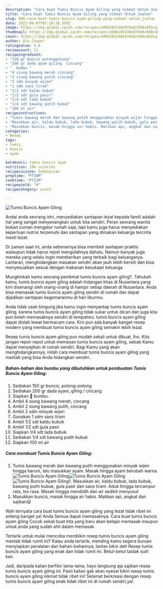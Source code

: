```yaml
---
description: "Cara buat Tumis Buncis Ayam Giling yang nikmat Untuk Jualan"
title: "Cara buat Tumis Buncis Ayam Giling yang nikmat Untuk Jualan"
slug: 860-cara-buat-tumis-buncis-ayam-giling-yang-nikmat-untuk-jualan
date: 2021-06-07T02:18:26.559Z
image: https://img-global.cpcdn.com/recipes/a906105240e97de0/680x482cq70/tumis-buncis-ayam-giling-foto-resep-utama.jpg
thumbnail: https://img-global.cpcdn.com/recipes/a906105240e97de0/680x482cq70/tumis-buncis-ayam-giling-foto-resep-utama.jpg
cover: https://img-global.cpcdn.com/recipes/a906105240e97de0/680x482cq70/tumis-buncis-ayam-giling-foto-resep-utama.jpg
author: Ola Cooper
ratingvalue: 4.6
reviewcount: 11
recipeingredient:
- "150 gr buncis potongpotong"
- "200 gr dada ayam giling  cincang"
- "  bumbu "
- "4 siung bawang merah cincang"
- "2 siung bawang putih cincang"
- "2 sdm minyak wijen"
- "1 sdm saos tiram"
- "1/2 sdt kaldu bubuk"
- "1/2 sdt gula pasir"
- "1/4 sdt lada bubuk"
- "1/4 sdt bawang putih bubuk"
- "100 ml air"
recipeinstructions:
- "Tumis bawang merah dan bawang putih menggunakan minyak wijen hingga harum, lalu masukkan ayam. Masak hingga ayam berubah warna"
- "Masukkan air, kaldu bubuk, lada bubuk, bawang putih bubuk, gula pasir dan saos tiram. Aduk hingga tercampur rata, tes rasa. Masak hingga mendidih dan air sedikit menyusut"
- "Masukkan buncis, masak hingga air habis. Matikan api, angkat dan sajikan😋"
categories:
- Resep
tags:
- tumis
- buncis
- ayam

katakunci: tumis buncis ayam 
nutrition: 196 calories
recipecuisine: Indonesian
preptime: "PT30M"
cooktime: "PT31M"
recipeyield: "4"
recipecategory: Lunch

---
```



![Tumis Buncis Ayam Giling](https://img-global.cpcdn.com/recipes/a906105240e97de0/680x482cq70/tumis-buncis-ayam-giling-foto-resep-utama.jpg)

Andai anda seorang istri, menyediakan santapan lezat kepada famili adalah hal yang sangat menyenangkan untuk kita sendiri. Peran seorang  wanita bukan cuman mengatur rumah saja, tapi kamu juga harus menyediakan keperluan nutrisi terpenuhi dan santapan yang dimakan keluarga tercinta mesti lezat.

Di zaman  saat ini, anda sebenarnya bisa membeli santapan praktis walaupun tidak harus repot mengolahnya dahulu. Namun banyak juga mereka yang selalu ingin memberikan yang terbaik bagi keluarganya. Lantaran, menghidangkan masakan sendiri akan jauh lebih bersih dan bisa menyesuaikan sesuai dengan makanan kesukaan keluarga. 



Mungkinkah kamu seorang penikmat tumis buncis ayam giling?. Tahukah kamu, tumis buncis ayam giling adalah hidangan khas di Nusantara yang kini disenangi oleh orang-orang di hampir setiap daerah di Nusantara. Anda bisa memasak tumis buncis ayam giling sendiri di rumah dan dapat dijadikan santapan kegemaranmu di hari liburmu.

Anda tidak usah bingung jika kamu ingin menyantap tumis buncis ayam giling, karena tumis buncis ayam giling tidak sukar untuk dicari dan juga kita pun boleh memasaknya sendiri di tempatmu. tumis buncis ayam giling dapat diolah lewat bermacam cara. Kini pun ada banyak banget resep modern yang membuat tumis buncis ayam giling semakin lebih lezat.

Resep tumis buncis ayam giling pun mudah sekali untuk dibuat, lho. Kita jangan repot-repot untuk memesan tumis buncis ayam giling, sebab Kamu dapat menyajikan di rumah sendiri. Bagi Kamu yang akan menghidangkannya, inilah cara membuat tumis buncis ayam giling yang mantab yang bisa Anda hidangkan sendiri.

<!--inarticleads1-->

##### Bahan-bahan dan bumbu yang dibutuhkan untuk pembuatan Tumis Buncis Ayam Giling:

1. Sediakan 150 gr buncis, potong-potong
1. Sediakan 200 gr dada ayam, giling / cincang
1. Siapkan  🥥 bumbu :
1. Ambil 4 siung bawang merah, cincang
1. Ambil 2 siung bawang putih, cincang
1. Ambil 2 sdm minyak wijen
1. Gunakan 1 sdm saos tiram
1. Ambil 1/2 sdt kaldu bubuk
1. Ambil 1/2 sdt gula pasir
1. Siapkan 1/4 sdt lada bubuk
1. Sediakan 1/4 sdt bawang putih bubuk
1. Siapkan 100 ml air




<!--inarticleads2-->

##### Cara membuat Tumis Buncis Ayam Giling:

1. Tumis bawang merah dan bawang putih menggunakan minyak wijen hingga harum, lalu masukkan ayam. Masak hingga ayam berubah warna
<img src="https://img-global.cpcdn.com/steps/d4080de6af55e674/160x128cq70/tumis-buncis-ayam-giling-langkah-memasak-1-foto.jpg" alt="Tumis Buncis Ayam Giling"><img src="https://img-global.cpcdn.com/steps/0156ac8402b8979d/160x128cq70/tumis-buncis-ayam-giling-langkah-memasak-1-foto.jpg" alt="Tumis Buncis Ayam Giling"><img src="https://img-global.cpcdn.com/steps/504e71f0a89d2e46/160x128cq70/tumis-buncis-ayam-giling-langkah-memasak-1-foto.jpg" alt="Tumis Buncis Ayam Giling">1. Masukkan air, kaldu bubuk, lada bubuk, bawang putih bubuk, gula pasir dan saos tiram. Aduk hingga tercampur rata, tes rasa. Masak hingga mendidih dan air sedikit menyusut
1. Masukkan buncis, masak hingga air habis. Matikan api, angkat dan sajikan😋




Wah ternyata cara buat tumis buncis ayam giling yang lezat tidak ribet ini enteng banget ya! Anda Semua dapat memasaknya. Cara buat tumis buncis ayam giling Cocok sekali buat kita yang baru akan belajar memasak maupun untuk anda yang sudah ahli dalam memasak.

Tertarik untuk mulai mencoba membikin resep tumis buncis ayam giling mantab tidak rumit ini? Kalau anda tertarik, mending kamu segera buruan menyiapkan peralatan dan bahan-bahannya, lantas bikin deh Resep tumis buncis ayam giling yang enak dan tidak rumit ini. Betul-betul taidak sulit kan. 

Jadi, daripada kalian berfikir lama-lama, hayo langsung aja sajikan resep tumis buncis ayam giling ini. Pasti kalian gak akan nyesel bikin resep tumis buncis ayam giling nikmat tidak ribet ini! Selamat berkreasi dengan resep tumis buncis ayam giling enak tidak ribet ini di rumah sendiri,ya!.

